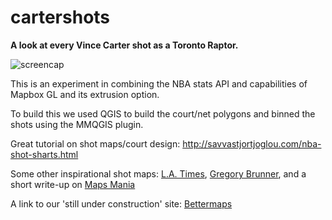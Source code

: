 # cartershots

<strong>A look at every Vince Carter shot as a Toronto Raptor.</strong>

![screencap](http://i.imgur.com/9cc0dcf.jpg)

This is an experiment in combining the NBA stats API and capabilities of Mapbox GL and its extrusion option.

To build this we used QGIS to build the court/net polygons and binned the shots using the MMQGIS plugin.

Great tutorial on shot maps/court design: http://savvastjortjoglou.com/nba-shot-sharts.html

Some other inspirational shot maps: <a href="http://graphics.latimes.com/kobe-every-shot-ever/" target="blank">L.A. Times</a>, <a href="http://gbrunner.github.io/Courtside-Geography/" target="blank">Gregory Brunner</a>, and a short write-up on <a href="http://googlemapsmania.blogspot.ca/2016/06/maps-from-courtside.html" target="blank">Maps Mania</a>

A link to our 'still under construction' site: <a href="http://www.mapto.ca/about-1/" target="blank">Bettermaps</a>

